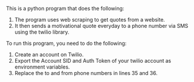 This is a python program that does the following:
1. The program uses web scraping to get quotes from a website.
2. It then sends a motivational quote everyday to a phone number via SMS using the twilio library.

To run this program, you need to do the following:
1. Create an account on Twilio.
2. Export the Account SID and Auth Token of your twilio account as environment variables.
3. Replace the to and from phone numbers in lines 35 and 36.
